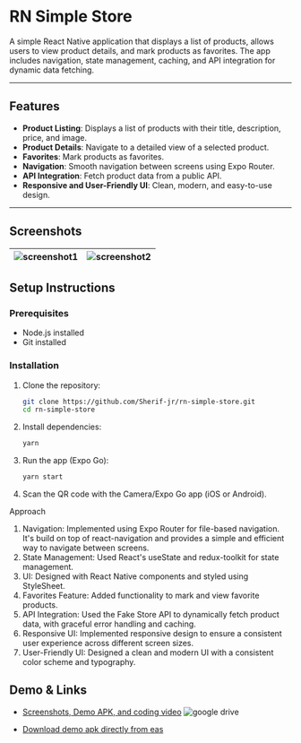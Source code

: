 # RN Simple Store

A simple React Native application that displays a list of products, allows users to view product details, and mark products as favorites. The app includes navigation, state management, caching, and API integration for dynamic data fetching.

---

## Features

- **Product Listing**: Displays a list of products with their title, description, price, and image.
- **Product Details**: Navigate to a detailed view of a selected product.
- **Favorites**: Mark products as favorites.
- **Navigation**: Smooth navigation between screens using Expo Router.
- **API Integration**: Fetch product data from a public API.
- **Responsive and User-Friendly UI**: Clean, modern, and easy-to-use design.

---

## Screenshots

| ![screenshot1](https://github.com/user-attachments/assets/21c1a8ee-a976-42e6-bced-653c0e7b19cb) | ![screenshot2](https://github.com/user-attachments/assets/afbf49db-10dc-4a2e-84c1-811a0aa66559) |
| ----------------------------------------------------------------------------------------------- | ----------------------------------------------------------------------------------------------- |

## Setup Instructions

### Prerequisites

- Node.js installed
- Git installed

### Installation

1. Clone the repository:
   ```bash
   git clone https://github.com/Sherif-jr/rn-simple-store.git
   cd rn-simple-store
   ```
2. Install dependencies:
   ```bash
   yarn
   ```
3. Run the app (Expo Go):
   ```bash
   yarn start
   ```
4. Scan the QR code with the Camera/Expo Go app (iOS or Android).

Approach

1. Navigation: Implemented using Expo Router for file-based navigation. It's build on top of react-navigation and provides a simple and efficient way to navigate between screens.
2. State Management: Used React's useState and redux-toolkit for state management.
3. UI: Designed with React Native components and styled using StyleSheet.
4. Favorites Feature: Added functionality to mark and view favorite products.
5. API Integration: Used the Fake Store API to dynamically fetch product data, with graceful error handling and caching.
6. Responsive UI: Implemented responsive design to ensure a consistent user experience across different screen sizes.
7. User-Friendly UI: Designed a clean and modern UI with a consistent color scheme and typography.

## Demo & Links

- [Screenshots, Demo APK, and coding video](https://drive.google.com/drive/folders/1mQ16i-08yLPMbcjgNUhz7Woa5w2U8aLz)
  ![google drive](https://github.com/user-attachments/assets/f5526ddf-b9db-4e0a-9698-0a77075730d7)

- [Download demo apk directly from eas](https://expo.dev/artifacts/eas/36KJmuQ4SDsdmMhxMhN6Jc.apk)
